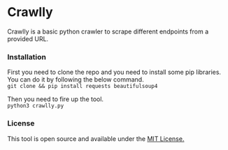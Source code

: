 # Crawlly
Crawlly is a basic python crawler to scrape different endpoints from a provided URL. 

### Installation
First you need to clone the repo and you need to install some pip libraries. You can do it by following the below command. <br>
`git clone && pip install requests beautifulsoup4`

Then you need to fire up the tool.<br>
`python3 crawlly.py`

### License
This tool is open source and available under the [MIT License.](/LICENSE)
